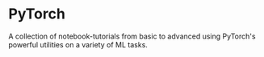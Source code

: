 # PyTorch
A collection of notebook-tutorials from basic to advanced using PyTorch's powerful utilities on a variety of ML tasks.
